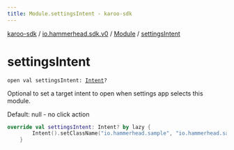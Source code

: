 ```yaml
---
title: Module.settingsIntent - karoo-sdk
---
```


[karoo-sdk](../../index.html) / [io.hammerhead.sdk.v0](../index.html) / [Module](index.html) / [settingsIntent](./settings-intent.html)

# settingsIntent

`open val settingsIntent: `[`Intent`](https://developer.android.com/reference/android/content/Intent.html)`?`

Optional to set a target intent to open when
settings app selects this module.

Default: null - no click action

``` kotlin
override val settingsIntent: Intent? by lazy {
        Intent().setClassName("io.hammerhead.sample", "io.hammerhead.sample.DetailActivity")
    }
```

